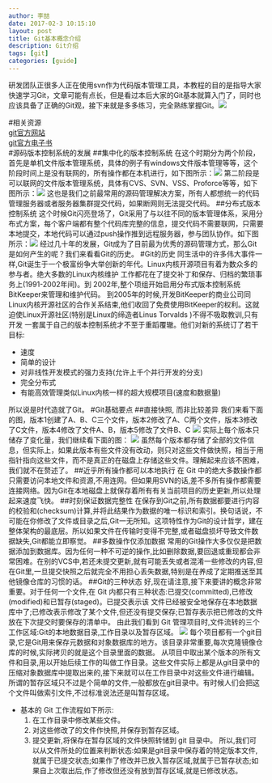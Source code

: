```yaml
---
author: 李喆
date: 2017-02-3 10:15:10
layout: post
title: Git基本概念介绍
description: Git介绍
tags: [git]
categories: [guide]
---
```

研发团队正很多人正在使用svn作为代码版本管理工具，本教程的目的是指导大家快速学习Git，文章可能有点长，但是看过本后大家的Git基本就算入门了，同时也应该具备了正确的Git观，接下来就是多多练习，完全熟练掌握Git。![](http://7xkda0.com1.z0.glb.clouddn.com/16-2-29/31695171.jpg)
<!-- more -->
#相关资源  
[git官方网站](https://git-scm.com/)  
[git官方电子书](https://git-scm.com/book/en/v2)  
#源码版本控制系统的发展
##集中化的版本控制系统
在这个时期分为两个阶段，首先是单机文件版本管理系统，具体的例子有windows文件版本管理等等，这个阶段时间上是没有联网的，所有操作都在本机进行，如下图所示：![](http://7xkda0.com1.z0.glb.clouddn.com/16-2-29/71628428.jpg)
第二阶段是可以联网的文件版本管理系统，具体有CVS、SVN、VSS、Proforce等等，如下图所示：![](http://7xkda0.com1.z0.glb.clouddn.com/16-2-29/30600223.jpg)
这也是我们之前最常用的源码管理解决方案，所有人都想统一的代码管理服务器或者服务器集群提交代码，如果断网则无法提交代码。
##分布式版本控制系统
这个时候Git闪亮登场了，Git采用了与以往不同的版本管理体系，采用分布式方案，每个客户端都有整个代码库完整的信息，提交代码不需要联网，只需要本地提交，本地代码可以通过push操作推到远程服务器，参与团队协作。如下图所示：![](http://7xkda0.com1.z0.glb.clouddn.com/16-2-29/92648746.jpg)
经过几十年的发展，Git成为了目前最为优秀的源码管理方式，那么Git是如何产生的呢？我们来看看Git的历史。
#Git的历史
同生活中的许多伟大事件一样,Git诞生于一个极富纷争大举创新的年代。Linux内核开源项目有着为数众多的参与者。绝大多数的Linux内核维护 工作都花在了提交补丁和保存、归档的繁琐事务上(1991-2002年间)。到 2002年,整个项组开始启用分布式版本控制系统BitKeeper来管理和维护代码。
到2005年的时候,开发BitKeeper的商业公司同Linux内核开源社区的合作关系结束,他们收回了免费使用BitKeeper的权利。这就迫使Linux开源社区(特别是Linux的缔造者Linus Torvalds )不得不吸取教训,只有开发 一套属于自己的版本控制系统才不至于重蹈覆辙。他们对新的系统订了若干目标:  

* 速度  
* 简单的设计
* 对非线性开发模式的强力支持(允许上千个并行开发的分支)
* 完全分布式
* 有能高效管理类似Linux内核一样的超大规模项目(速度和数据量) 

所以说是时代造就了Git。
#Git基础要点
##直接快照, 而非比较差异
我们来看下面的图，版本1创建了A、B、C三个文件，版本2修改了A、C两个文件，版本3修改了C文件，版本4修改了文件A、B，版本5修改了文件B、C
![](http://7xkda0.com1.z0.glb.clouddn.com/16-2-29/3940148.jpg)
实际上每个版本只储存了变化量，我们继续看下面的图：
![](http://7xkda0.com1.z0.glb.clouddn.com/16-2-29/22264511.jpg)
虽然每个版本都存储了全部的文件信息，但实际上，如果此版本有些文件没有改动，则只对这些文件做快照，相当于用指针指向这些文件，而不是真正的在磁盘上存储这些文件。理解起来应该不困难，我们就不在赘述了。
##近乎所有操作都可以本地执行
在 Git 中的绝大多数操作都只需要访问本地文件和资源,不用连网。但如果用SVN的话,差不多所有操作都需要连接网络。因为Git在本地磁盘上就保存着所有有关当前项目的历史更新,所以处理起来速度飞快。 
##时刻保证数据完整性
在保存到Git之前,所有数据都要进行内容的校验和(checksum)计算,并将此结果作为数据的唯一标识和索引。换句话说，不可能在你修改了文件或目录之后,Git一无所知。这项特性作为Git的设计哲学，建在整体架构的最底层。所以如果文件在传输时变得不完整,或者磁盘损坏导致文件数据缺失,Git都能立即察觉。 
##多数操作仅添加数据
常用的Git操作大多仅仅是把数据添加到数据库。因为任何一种不可逆的操作,比如删除数据,要回退或重现都会非常困难。在别的VCS中,若还未提交更新,就有可能丢失或者混淆一些修改的内容,但在Git里,一旦提交快照之后就完全不用担心丢失数据,特别是在养成了定期推送至其他镜像仓库的习惯的话。
##Git的三种状态
好,现在请注意,接下来要讲的概念非常重要。对于任何一个文件,在 Git 内都只有三种状态:已提交(committed),已修改(modified)和已暂存(staged)。已提交表示该 文件已经被安全地保存在本地数据库中了;已修改表示修改了某个文件,但还没有提交保存;已暂存表示把已修改的文件放在下次提交时要保存的清单中。
由此我们看到 Git 管理项目时,文件流转的三个工作区域:Git的本地数据目录,工作目录以及暂存区域。
![](http://7xkda0.com1.z0.glb.clouddn.com/16-2-29/72087894.jpg)
每个项目都有一个git目录,它是Git用来保存元数据和对象数据库的地方。该目录非常重要,每次克隆镜像仓库的时候,实际拷贝的就是这个目录里面的数据。
从项目中取出某个版本的所有文件和目录,用以开始后续工作的叫做工作目录。这些文件实际上都是从git目录中的压缩对象数据库中提取出来的,接下来就可以在工作目录中对这些文件进行编辑。
所谓的暂存区域只不过是个简单的文件,一般都放在git目录中。有时候人们会把这个文件叫做索引文件,不过标准说法还是叫暂存区域。
* 基本的 Git 工作流程如下所示:
	1. 在工作目录中修改某些文件。
	2. 对这些修改了的文件作快照,并保存到暂存区域。
	3. 提交更新,将保存在暂存区域的文件快照转储到 git 目录中。
所以,我们可以从文件所处的位置来判断状态:如果是git目录中保存着的特定版本文件,就属于已提交状态;如果作了修改并已放入暂存区域,就属于已暂存状态;如果自上次取出后,作了修改但还没有放到暂存区域,就是已修改状态。
